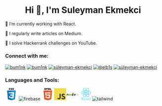 <h1 align="center">Hi 👋, I'm Suleyman Ekmekci</h1>

 🌱 I’m currently working with React.

 📝 I regularly write articles on Medium.
 
 🎢 I solve Hackerrank challenges on YouTube.
    



<h3 align="left">Connect with me:</h3>
<p align="left">
<a href="https://dev.to/bum1nk" target="_blank"><img align="center" src="https://raw.githubusercontent.com/rahuldkjain/github-profile-readme-generator/master/src/images/icons/Social/devto.svg" alt="bum1nk" height="30" width="40" /></a>
<a href="https://twitter.com/bum1nk" target="_blank"><img align="center" src="https://raw.githubusercontent.com/rahuldkjain/github-profile-readme-generator/master/src/images/icons/Social/twitter.svg" alt="bum1nk" height="30" width="40" /></a>
<a href="https://linkedin.com/in/süleyman-ekmekci" target="_blank"><img align="center" src="https://raw.githubusercontent.com/rahuldkjain/github-profile-readme-generator/master/src/images/icons/Social/linked-in-alt.svg" alt="süleyman-ekmekci" height="30" width="40" /></a>
<a href="https://medium.com/@elb1s" target="_blank"><img align="center" src="https://raw.githubusercontent.com/rahuldkjain/github-profile-readme-generator/master/src/images/icons/Social/medium.svg" alt="@elb1s" height="30" width="40" /></a>
 <a href="https://www.youtube.com/watch?v=-sRn2Z6ic-Q&list=PLfcPxT7DyCudBHqhgfBzKq8zls0I9VaPi" target="_blank">
  <img align="center" src="https://user-images.githubusercontent.com/77449139/222743692-098ee408-5c3f-4571-9585-5c6382aa8391.png" alt="süleyman-ekmekci" height="30" width="40" />

</a>
</p>

<h3 align="left">Languages and Tools:</h3>
<p align="left">  <img src="https://raw.githubusercontent.com/devicons/devicon/master/icons/css3/css3-original-wordmark.svg" alt="css3" width="40" height="40"/> <img src="https://www.vectorlogo.zone/logos/firebase/firebase-icon.svg" alt="firebase" width="40" height="40"/> <img src="https://raw.githubusercontent.com/devicons/devicon/master/icons/html5/html5-original-wordmark.svg" alt="html5" width="40" height="40"/><img src="https://raw.githubusercontent.com/devicons/devicon/master/icons/javascript/javascript-original.svg" alt="javascript" width="40" height="40"/><img src="https://raw.githubusercontent.com/devicons/devicon/master/icons/nodejs/nodejs-original-wordmark.svg" alt="nodejs" width="40" height="40"/> <img src="https://raw.githubusercontent.com/devicons/devicon/master/icons/react/react-original-wordmark.svg" alt="react" width="40" height="40"/><img src="https://www.vectorlogo.zone/logos/tailwindcss/tailwindcss-icon.svg" alt="tailwind" width="40" height="40"/> </p>


